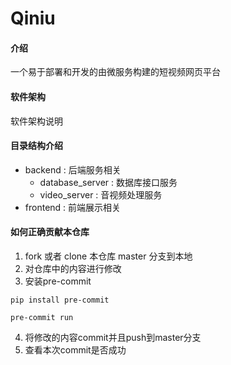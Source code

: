 # Qiniu

#### 介绍
一个易于部署和开发的由微服务构建的短视频网页平台

#### 软件架构
软件架构说明

#### 目录结构介绍

- backend : 后端服务相关
  - database_server : 数据库接口服务
  - video_server : 音视频处理服务
- frontend : 前端展示相关

#### 如何正确贡献本仓库

1. fork 或者 clone 本仓库 master 分支到本地
2. 对仓库中的内容进行修改
3. 安装pre-commit

```
pip install pre-commit

pre-commit run
```

4. 将修改的内容commit并且push到master分支
5. 查看本次commit是否成功

